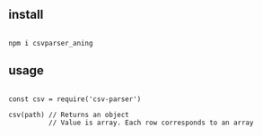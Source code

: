 ## install
```

npm i csvparser_aning
```

## usage
```

const csv = require('csv-parser')

csv(path) // Returns an object
          // Value is array. Each row corresponds to an array
```